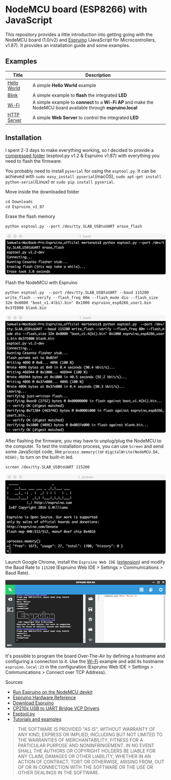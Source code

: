 # NodeMCU board (ESP8266) with JavaScript
This repository provides a little introduction into getting going with the NodeMCU board (1.0/v2) and [Espruino](http://www.espruino.com) (JavaScript for Microcontrollers, v1.87). It provides an installation guide and some examples.

## Examples
| Title     							              	      | Description        											                              |
|-----------------------------------------------|-----------------------------------------------------------------------|
| [Hello World](01_hello_world.js)     				  | A simple **Hello World** example     					                       	|
| [Blink](02_blink_led.js)     				          | A simple example to **flash** the integrated **LED**                	|
| [Wi-Fi](03_wifi.js)     				              | A simple example to **connect** to a **Wi-Fi AP** and make the NodeMCU board available through **espruino.local**                   	|
| [HTTP Server](04_http_server.js)     				  | A simple **Web Server** to control the integrated **LED**             |


## Installation
I spent 2-3 days to make everything working, so I decided to provide a [compressed folder](firmware/Espruino_v1_87.zip) (esptool.py v1.2 & Espruino v1.87) with everything you need to flash the firmware.

You probably need to install `pyserial` for using the `esptool.py`. It can be achieved with `sudo easy_install pyserial`(macOS), `sudo apt-get install python-serial`(Linux) or `sudo pip install pyserial`.

Move inside the downloaded folder
```
cd Downloads
cd Espruino_v1_87
```

Erase the flash memory
```
python esptool.py --port /dev/tty.SLAB_USBtoUART erase_flash
```

![Erase flash](images/erase_flash.png)

Flash the NodeMCU with Espruino
```
python esptool.py  --port /dev/tty.SLAB_USBtoUART --baud 115200 write_flash --verify --flash_freq 80m --flash_mode dio --flash_size 32m 0x0000 "boot_v1.4(b1).bin" 0x1000 espruino_esp8266_user1.bin 0x37E000 blank.bin
```

![Flash firmware](images/flash_firmware.png)

After flashing the firmware, you may have to unplug/plug the NodeMCU to the computer. To test the installation process, you can use `Screen` and send some JavaScript code, like `process.memory()`or `digitalWrite(NodeMCU.D4, HIGH);` to turn on the built-in led.
```
screen /dev/tty.SLAB_USBtoUART 115200
```

![Screen](images/screen_espruino.png)

Launch Google Chrome, install the `Espruino Web IDE` ([extension](https://www.google.ch/url?sa=t&rct=j&q=&esrc=s&source=web&cd=2&cad=rja&uact=8&sqi=2&ved=0ahUKEwiJ-qjbsvjPAhWDnBoKHcnuAfEQFggpMAE&url=https%3A%2F%2Fchrome.google.com%2Fwebstore%2Fdetail%2Fespruino-web-ide%2Fbleoifhkdalbjfbobjackfdifdneehpo&usg=AFQjCNHyNk_XkpLYJ6DNByefI7znAP5lgg&bvm=bv.136593572,d.d2s)) and modify the Baud Rate to `115200` (Espruino Web IDE > Settings > Communications > Baud Rate).

![Espruino Web IDE](images/espruino_web_ide.png)

It's possible to program the board Over-The-Air by defining a hostname and configuring a connection to it. Use the [Wi-Fi](03_wifi.js) example and add its hostname `espruino.local:23` in the configuration (Espruino Web IDE > Settings > Communications > Connect over TCP Address).

Sources
- [Run Espruino on the NodeMCU devkit](https://blog.pedesen.de/2016/06/21/run-espruino-on-the-nodemcu-devkit/)
- [Espruino Hardware Reference](http://www.espruino.com/Reference)
- [Download Espruino](http://www.espruino.com/Download)
- [CP210x USB to UART Bridge VCP Drivers](http://www.silabs.com/products/mcu/pages/usbtouartbridgevcpdrivers.aspx)
- [Esptool.py](https://github.com/themadinventor/esptool)
- [Tutorials and examples](http://www.espruino.com/Tutorials)

> THE SOFTWARE IS PROVIDED "AS IS", WITHOUT WARRANTY OF ANY KIND, EXPRESS OR
  IMPLIED, INCLUDING BUT NOT LIMITED TO THE WARRANTIES OF MERCHANTABILITY,
  FITNESS FOR A PARTICULAR PURPOSE AND NONINFRINGEMENT. IN NO EVENT SHALL THE
  AUTHORS OR COPYRIGHT HOLDERS BE LIABLE FOR ANY CLAIM, DAMAGES OR OTHER
  LIABILITY, WHETHER IN AN ACTION OF CONTRACT, TORT OR OTHERWISE, ARISING FROM,
  OUT OF OR IN CONNECTION WITH THE SOFTWARE OR THE USE OR OTHER DEALINGS IN THE
  SOFTWARE.
